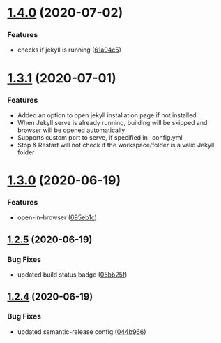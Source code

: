 # [1.4.0](https://github.com/Kanna727/jekyll-run/compare/v1.3.0...v1.4.0) (2020-07-02)


### Features

* checks if jekyll is running ([61a04c5](https://github.com/Kanna727/jekyll-run/commit/61a04c5631e11201212439e16876f167e28514d6))

# [1.3.1](https://github.com/Kanna727/jekyll-run/compare/v1.3.0...v1.3.1) (2020-07-01)


### Features

* Added an option to open jekyll installation page if not installed
* When Jekyll serve is already running, building will be skipped and browser will be opened automatically
* Supports custom port to serve, if specified in _config.yml
* Stop & Restart will not check if the workspace/folder is a valid Jekyll folder

# [1.3.0](https://github.com/Kanna727/jekyll-run/compare/v1.2.5...v1.3.0) (2020-06-19)


### Features

* open-in-browser ([695eb1c](https://github.com/Kanna727/jekyll-run/commit/695eb1c6aba67248a203bbb67fb732700668106b))

## [1.2.5](https://github.com/Kanna727/jekyll-run/compare/v1.2.4...v1.2.5) (2020-06-19)


### Bug Fixes

* updated build status badge ([05bb25f](https://github.com/Kanna727/jekyll-run/commit/05bb25f1457ff66ef5fbb155f50bc72bea8156dc))

## [1.2.4](https://github.com/Kanna727/jekyll-run/compare/v1.2.3...v1.2.4) (2020-06-19)


### Bug Fixes

* updated semantic-release config ([044b966](https://github.com/Kanna727/jekyll-run/commit/044b966a52076f6376ad70faa0fd6e5b0f49b27d))
